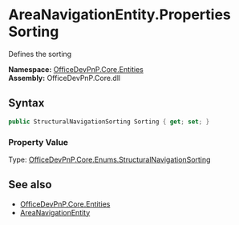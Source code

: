 # AreaNavigationEntity.Properties Sorting
Defines the sorting  

**Namespace:** [OfficeDevPnP.Core.Entities](OfficeDevPnP.Core.Entities.md)  
**Assembly:** OfficeDevPnP.Core.dll  
## Syntax
```C#
public StructuralNavigationSorting Sorting { get; set; }
```

### Property Value
Type: [OfficeDevPnP.Core.Enums.StructuralNavigationSorting](OfficeDevPnP.Core.Enums.StructuralNavigationSorting.md)  

## See also
- [OfficeDevPnP.Core.Entities](OfficeDevPnP.Core.Entities.md)
- [AreaNavigationEntity](OfficeDevPnP.Core.Entities.AreaNavigationEntity.md) 
